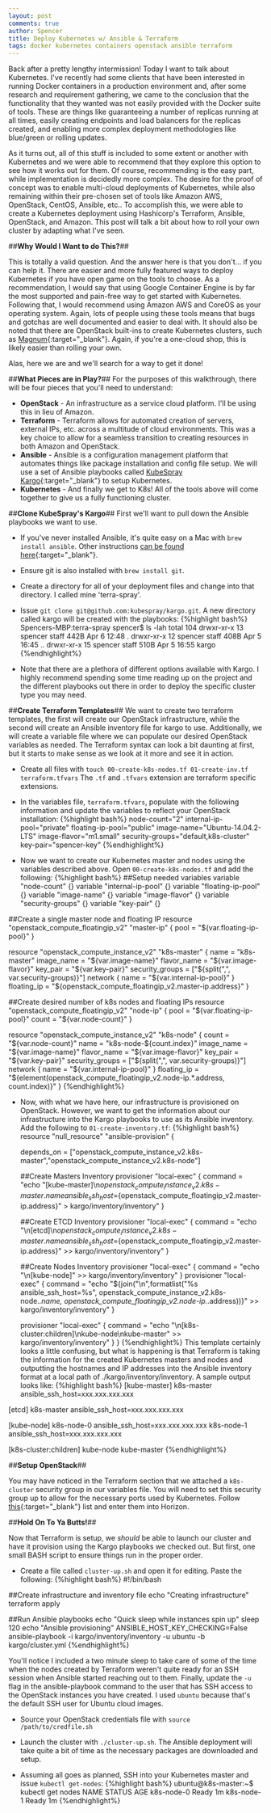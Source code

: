 ```yaml
---
layout: post
comments: true
author: Spencer
title: Deploy Kubernetes w/ Ansible & Terraform
tags: docker kubernetes containers openstack ansible terraform
---
```


Back after a pretty lengthy intermission! Today I want to talk about Kubernetes. I've recently had some clients that have been interested in running Docker containers in a production environment and, after some research and requirement gathering, we came to the conclusion that the functionality that they wanted was not easily provided with the Docker suite of tools. These are things like guaranteeing a number of replicas running at all times, easily creating endpoints and load balancers for the replicas created, and enabling more complex deployment methodologies like blue/green or rolling updates.

As it turns out, all of this stuff is included to some extent or another with Kubernetes and we were able to recommend that they explore this option to see how it works out for them. Of course, recommending is the easy part, while implementation is decidedly more complex. The desire for the proof of concept was to enable multi-cloud deployments of Kubernetes, while also remaining within their pre-chosen set of tools like Amazon AWS, OpenStack, CentOS, Ansible, etc.. To accomplish this, we were able to create a Kubernetes deployment using Hashicorp's Terraform, Ansible, OpenStack, and Amazon. This post will talk a bit about how to roll your own cluster by adapting what I've seen.

##**Why Would I Want to do This?**##

This is totally a valid question. And the answer here is that you don't... if you can help it. There are easier and more fully featured ways to deploy Kubernetes if you have open game on the tools to choose. As a recommendation, I would say that using Google Container Engine is by far the most supported and pain-free way to get started with Kubernetes. Following that, I would recommend using Amazon AWS and CoreOS as your operating system. Again, lots of people using these tools means that bugs and gotchas are well documented and easier to deal with. It should also be noted that there are OpenStack built-ins to create Kubernetes clusters, such as [Magnum](https://wiki.openstack.org/wiki/Magnum){:target="_blank"}. Again, if you're a one-cloud shop, this is likely easier than rolling your own.

Alas, here we are and we'll search for a way to get it done!

##**What Pieces are in Play?**##
For the purposes of this walkthrough, there will be four pieces that you'll need to understand:

- **OpenStack** - An infrastructure as a service cloud platform. I'll be using this in lieu of Amazon.
- **Terraform** - Terraform allows for automated creation of servers, external IPs, etc. across a multitude of cloud environments. This was a key choice to allow for a seamless transition to creating resources in both Amazon and OpenStack.
- **Ansible** - Ansible is a configuration management platform that automates things like package installation and config file setup. We will use a set of Ansible playbooks called [KubeSpray Kargo](https://github.com/kubespray/kargo){:target="_blank"} to setup Kubernetes.
- **Kubernetes** - And finally we get to K8s! All of the tools above will come together to give us a fully functioning cluster.

##**Clone KubeSpray's Kargo**##
First we'll want to pull down the Ansible playbooks we want to use.

- If you've never installed Ansible, it's quite easy on a Mac with `brew install ansible`. Other instructions [can be found here](http://docs.ansible.com/ansible/intro_installation.html){:target="_blank"}.

- Ensure git is also installed with `brew install git`.

- Create a directory for all of your deployment files and change into that directory. I called mine 'terra-spray'.

- Issue `git clone git@github.com:kubespray/kargo.git`. A new directory called kargo will be created with the playbooks:
{%highlight bash%}
Spencers-MBP:terra-spray spencer$ ls -lah
total 104
drwxr-xr-x  13 spencer  staff   442B Apr  6 12:48 .
drwxr-xr-x  12 spencer  staff   408B Apr  5 16:45 ..
drwxr-xr-x  15 spencer  staff   510B Apr  5 16:55 kargo
{%endhighlight%}

- Note that there are a plethora of different options available with Kargo. I highly recommend spending some time reading up on the project and the different playbooks out there in order to deploy the specific cluster type you may need.

##**Create Terraform Templates**##
We want to create two terraform templates, the first will create our OpenStack infrastructure, while the second will create an Ansible inventory file for kargo to use. Additionally, we will create a variable file where we can populate our desired OpenStack variables as needed. The Terraform syntax can look a bit daunting at first, but it starts to make sense as we look at it more and see it in action.

- Create all files with `touch 00-create-k8s-nodes.tf 01-create-inv.tf terraform.tfvars` The `.tf` and `.tfvars` extension are terraform specific extensions.

- In the variables file, `terraform.tfvars`, populate with the following information and update the variables to reflect your OpenStack installation:
{%highlight bash%}
node-count="2"
internal-ip-pool="private"
floating-ip-pool="public"
image-name="Ubuntu-14.04.2-LTS"
image-flavor="m1.small"
security-groups="default,k8s-cluster"
key-pair="spencer-key"
{%endhighlight%}

- Now we want to create our Kubernetes master and nodes using the variables described above. Open `00-create-k8s-nodes.tf` and add the following:
{%highlight bash%}
##Setup needed variables
variable "node-count" {}
variable "internal-ip-pool" {}
variable "floating-ip-pool" {}
variable "image-name" {}
variable "image-flavor" {}
variable "security-groups" {}
variable "key-pair" {}

##Create a single master node and floating IP
resource "openstack_compute_floatingip_v2" "master-ip" {
  pool = "${var.floating-ip-pool}"
}

resource "openstack_compute_instance_v2" "k8s-master" {
  name = "k8s-master"
  image_name = "${var.image-name}"
  flavor_name = "${var.image-flavor}"
  key_pair = "${var.key-pair}"
  security_groups = ["${split(",", var.security-groups)}"]
  network {
    name = "${var.internal-ip-pool}"
  }
  floating_ip = "${openstack_compute_floatingip_v2.master-ip.address}"
}

##Create desired number of k8s nodes and floating IPs
resource "openstack_compute_floatingip_v2" "node-ip" {
  pool = "${var.floating-ip-pool}"
  count = "${var.node-count}"
}

resource "openstack_compute_instance_v2" "k8s-node" {
  count = "${var.node-count}"
  name = "k8s-node-${count.index}"
  image_name = "${var.image-name}"
  flavor_name = "${var.image-flavor}"
  key_pair = "${var.key-pair}"
  security_groups = ["${split(",", var.security-groups)}"]
  network {
    name = "${var.internal-ip-pool}"
  }
  floating_ip = "${element(openstack_compute_floatingip_v2.node-ip.*.address, count.index)}"
}
{%endhighlight%}

- Now, with what we have here, our infrastructure is provisioned on OpenStack. However, we want to get the information about our infrastructure into the Kargo playbooks to use as its Ansible inventory. Add the following to `01-create-inventory.tf`:
{%highlight bash%}
resource "null_resource" "ansible-provision" {

  depends_on = ["openstack_compute_instance_v2.k8s-master","openstack_compute_instance_v2.k8s-node"]

  ##Create Masters Inventory
  provisioner "local-exec" {
    command =  "echo \"[kube-master]\n${openstack_compute_instance_v2.k8s-master.name} ansible_ssh_host=${openstack_compute_floatingip_v2.master-ip.address}\" > kargo/inventory/inventory"
  }

  ##Create ETCD Inventory
  provisioner "local-exec" {
    command =  "echo \"\n[etcd]\n${openstack_compute_instance_v2.k8s-master.name} ansible_ssh_host=${openstack_compute_floatingip_v2.master-ip.address}\" >> kargo/inventory/inventory"
  }

  ##Create Nodes Inventory
  provisioner "local-exec" {
    command =  "echo \"\n[kube-node]\" >> kargo/inventory/inventory"
  }
  provisioner "local-exec" {
    command =  "echo \"${join("\n",formatlist("%s ansible_ssh_host=%s", openstack_compute_instance_v2.k8s-node.*.name, openstack_compute_floatingip_v2.node-ip.*.address))}\" >> kargo/inventory/inventory"
  }

  provisioner "local-exec" {
    command =  "echo \"\n[k8s-cluster:children]\nkube-node\nkube-master\" >> kargo/inventory/inventory"
  }
}
{%endhighlight%}
This template certainly looks a little confusing, but what is happening is that Terraform is taking the information for the created Kubernetes masters and nodes and outputting the hostnames and IP addresses into the Ansible inventory format at a local path of ./kargo/inventory/inventory. A sample output looks like:
{%highlight bash%}
[kube-master]
k8s-master ansible_ssh_host=xxx.xxx.xxx.xxx

[etcd]
k8s-master ansible_ssh_host=xxx.xxx.xxx.xxx

[kube-node]
k8s-node-0 ansible_ssh_host=xxx.xxx.xxx.xxx
k8s-node-1 ansible_ssh_host=xxx.xxx.xxx.xxx

[k8s-cluster:children]
kube-node
kube-master
{%endhighlight%}

##**Setup OpenStack**##

You may have noticed in the Terraform section that we attached a `k8s-cluster` security group in our variables file. You will need to set this security group up to allow for the necessary ports used by Kubernetes. Follow [this](https://coreos.com/kubernetes/docs/latest/kubernetes-networking.html#port-allocation){:target="_blank"} list and enter them into Horizon.

##**Hold On To Ya Butts!**##

Now that Terraform is setup, we _should_ be able to launch our cluster and have it provision using the Kargo playbooks we checked out. But first, one small BASH script to ensure things run in the proper order.

- Create a file called `cluster-up.sh` and open it for editing. Paste the following:
{%highlight bash%}
#!/bin/bash

##Create infrastructure and inventory file
echo "Creating infrastructure"
terraform apply

##Run Ansible playbooks
echo "Quick sleep while instances spin up"
sleep 120
echo "Ansible provisioning"
ANSIBLE_HOST_KEY_CHECKING=False ansible-playbook -i kargo/inventory/inventory -u ubuntu -b kargo/cluster.yml
{%endhighlight%}

You'll notice I included a two minute sleep to take care of some of the time when the nodes created by Terraform weren't quite ready for an SSH session when Ansible started reaching out to them. Finally, update the `-u` flag in the ansible-playbook command to the user that has SSH access to the OpenStack instances you have created. I used `ubuntu` because that's the default SSH user for Ubuntu cloud images.

- Source your OpenStack credentials file with `source /path/to/credfile.sh`

- Launch the cluster with `./cluster-up.sh`. The Ansible deployment will take quite a bit of time as the necessary packages are downloaded and setup.

- Assuming all goes as planned, SSH into your Kubernetes master and issue `kubectl get-nodes`:
{%highlight bash%}
ubuntu@k8s-master:~$ kubectl get nodes
NAME         STATUS    AGE
k8s-node-0   Ready     1m
k8s-node-1   Ready     1m
{%endhighlight%}
